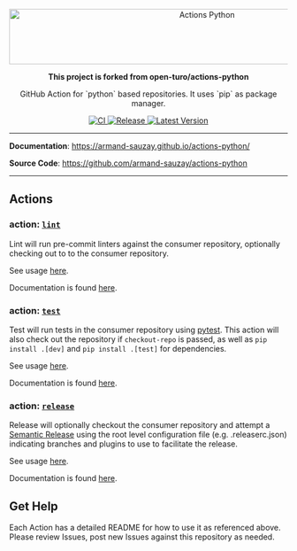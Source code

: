 <p align="center">
  <a href="https://armand-sauzay.github.io/actions-python/"><img src="docs/docs/logo.svg" alt="Actions Python" width="700" height="100"></a>
</p>

<p align="center">
    <b align="center">
        This project is forked from open-turo/actions-python
    </b>
    <p align="center">
    GitHub Action for `python` based repositories. It uses `pip` as package manager.
    </p>
</p>

<p align="center">
    <a href="https://github.com/armand-sauzay/actions-python/actions/workflows/ci.yaml">
        <img src="https://github.com/armand-sauzay/actions-python/actions/workflows/ci.yaml/badge.svg" alt="CI">
    </a>
    <a href="https://github.com/armand-sauzay/actions-python/actions/workflows/release.yaml">
        <img src="https://github.com/armand-sauzay/actions-python/actions/workflows/release.yaml/badge.svg?branch=main" alt="Release">
    </a>
    <a href="https://github.com/armand-sauzay/actions-python/releases">
        <img src="https://img.shields.io/github/v/release/armand-sauzay/actions-python?include_prereleases" alt="Latest Version">
    </a>
</p>

---

**Documentation**: <a href="https://armand-sauzay.github.io/actions-python">https://armand-sauzay.github.io/actions-python/</a>

**Source Code**: <a href="https://github.com/armand-sauzay/actions-python">https://github.com/armand-sauzay/actions-python</a>

---

## Actions

### action: [`lint`](./lint)

Lint will run pre-commit linters against the consumer repository, optionally checking out to to the consumer repository.

See usage [here](./lint/README.md#usage).

Documentation is found [here](./lint/README.md).

### action: [`test`](./test)

Test will run tests in the consumer repository using [pytest](https://github.com/pytest-dev/pytest). This action will also check out the repository if `checkout-repo` is passed, as well as `pip install .[dev]` and `pip install .[test]` for dependencies.

See usage [here](./test/README.md#usage).

Documentation is found [here](./test/README.md).

### action: [`release`](./release)

Release will optionally checkout the consumer repository and attempt a [Semantic Release](https://semantic-release.gitbook.io/semantic-release/usage/configuration) using the root level configuration file (e.g. .releaserc.json) indicating branches and plugins to use to facilitate the release.

See usage [here](./release/README.md#usage).

Documentation is found [here](./release/README.md).

## Get Help

Each Action has a detailed README for how to use it as referenced above. Please review Issues, post new Issues against this repository as needed.
